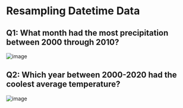 # Resampling Datetime Data

## Q1: What month had the most precipitation between 2000 through 2010?

![image](https://user-images.githubusercontent.com/114630422/228110509-54559cb9-8b38-44e5-a914-f382096d98dd.png)

## Q2: Which year between 2000-2020 had the coolest average temperature?

![image](https://user-images.githubusercontent.com/114630422/228110720-6368e979-2ab2-48d5-a15e-466441726438.png)
